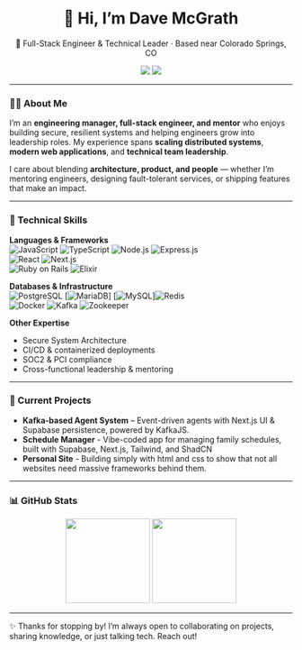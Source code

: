 <!-- Banner / Intro -->
<h1 align="center">👋 Hi, I’m Dave McGrath</h1>
<p align="center">
  🚀 Full-Stack Engineer & Technical Leader · Based near Colorado Springs, CO  
</p>
<p align="center">
  <a href="https://www.linkedin.com/in/davemcg3"><img src="https://img.shields.io/badge/LinkedIn-blue?logo=linkedin&logoColor=white" /></a>
  <a href="https://davemcg3.dmu.io"><img src="https://img.shields.io/badge/Website-000000?logo=About.me&logoColor=white" /></a>
</p>

---

### 🧑‍💻 About Me  
I’m an **engineering manager, full-stack engineer, and mentor** who enjoys building secure, resilient systems and helping engineers grow into leadership roles. My experience spans **scaling distributed systems**, **modern web applications**, and **technical team leadership**.  

I care about blending **architecture, product, and people** — whether I’m mentoring engineers, designing fault-tolerant services, or shipping features that make an impact.  

---

### 🔧 Technical Skills  

**Languages & Frameworks**  
![JavaScript](https://img.shields.io/badge/JavaScript-F7DF1E?logo=javascript&logoColor=000) 
![TypeScript](https://img.shields.io/badge/TypeScript-3178C6?logo=typescript&logoColor=fff) 
![Node.js](https://img.shields.io/badge/Node.js-339933?logo=node.js&logoColor=fff) 
![Express.js](https://img.shields.io/badge/Express.js-000000?logo=express&logoColor=fff)  
![React](https://img.shields.io/badge/React-61DAFB?logo=react&logoColor=000) 
![Next.js](https://img.shields.io/badge/Next.js-000000?logo=next.js&logoColor=fff)  
![Ruby on Rails](https://img.shields.io/badge/Rails-D30001?logo=rubyonrails&logoColor=fff) 
![Elixir](https://img.shields.io/badge/Elixir-4B275F?logo=elixir&logoColor=fff)  

**Databases & Infrastructure**  
![PostgreSQL](https://img.shields.io/badge/PostgreSQL-4169E1?logo=postgresql&logoColor=fff) 
[![MariaDB](https://img.shields.io/badge/MariaDB-003545?logo=mariadb&logoColor=fff)]
[![MySQL](https://img.shields.io/badge/MySQL-4479A1?logo=mysql&logoColor=fff)]![Redis](https://img.shields.io/badge/Redis-DC382D?logo=redis&logoColor=fff)  
![Docker](https://img.shields.io/badge/Docker-2496ED?logo=docker&logoColor=fff) 
![Kafka](https://img.shields.io/badge/Kafka-231F20?logo=apachekafka&logoColor=fff) 
![Zookeeper](https://img.shields.io/badge/Zookeeper-FF7F0E?logo=apache&logoColor=fff)  

**Other Expertise**  
- Secure System Architecture  
- CI/CD & containerized deployments  
- SOC2 & PCI compliance  
- Cross-functional leadership & mentoring  

---

### 🚀 Current Projects   
- **Kafka-based Agent System** – Event-driven agents with Next.js UI & Supabase persistence, powered by KafkaJS.  
- **Schedule Manager** - Vibe-coded app for managing family schedules, built with Supabase, Next.js, Tailwind, and ShadCN
- **Personal Site** - Building simply with html and css to show that not all websites need massive frameworks behind them.
---

### 📊 GitHub Stats  

<p align="center">
  <img src="https://github-readme-stats.vercel.app/api?username=yourusername&show_icons=true&theme=default" height="150" />
  <img src="https://github-readme-stats.vercel.app/api/top-langs/?username=yourusername&layout=compact&theme=default" height="150" />
</p>

---

✨ Thanks for stopping by! I’m always open to collaborating on projects, sharing knowledge, or just talking tech. Reach out! 
